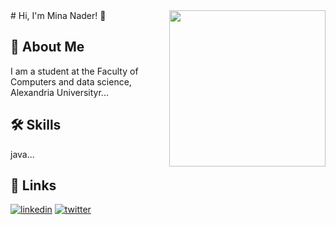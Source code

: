 <img width="250" align="right" src="https://c.tenor.com/_DOBjnGspYAAAAAM/code-coding.gif">
# Hi, I'm Mina Nader! 👋


## 🚀 About Me
I am a student at the Faculty of Computers and data science, Alexandria Universityr...


## 🛠 Skills
java...


## 🔗 Links

[![linkedin](https://img.shields.io/badge/linkedin-0A66C2?style=for-the-badge&logo=linkedin&logoColor=white)](https://www.linkedin.com/in/mina-nader0)
[![twitter](https://img.shields.io/badge/twitter-1DA1F2?style=for-the-badge&logo=twitter&logoColor=white)](https://twitter.com/MinaNader0)

